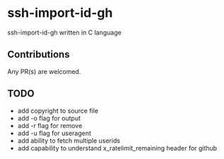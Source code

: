 # ssh-import-id-gh
ssh-import-id-gh written in C language

## Contributions

Any PR(s) are welcomed.

## TODO
- add copyright to source file
- add -o flag for output
- add -r flag for remove 
- add -u flag for useragent
- add ability to fetch multiple userids
- add capability to understand x_ratelimit_remaining header for github
